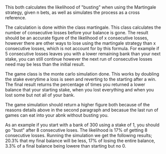 This both calculates the likelihood of "busting" when using the Martingale strategy, given n bets, as well as simulates the process as a cross reference.

The calculation is done within the class martingale. This class calculates the number of consecutive losses before your balance is gone. The result should be an accurate figure of the likelihood of x consecutive losses, however there are other ways to lose using the martingale strategy than x consecutive losses, which is not account for by this formula. For example if 5 consecutive losses leaves you with a lower remaining bank than your next stake, you can still continue however the next run of consecutive losses need may be less than the initial result. 

The game class is the monte carlo simulation done. This works by doubling the stake everytime a loss is seen and reverting to the starting after a win. The final result returns the percentage of times you returned a lower balance that your starting stake, when you lost everything and when you lost some but not all of your bank.

The game simulation should return a higher figure both because of the reasons details above in the second paragraph and becasue the last run of games can eat into your abnk without busting you. 

As an example if you start with a bank of 300 using a stake of 1, you should go "bust" after 8 consecutive loses. The likelihood is 17% of getting 8 consecutive losses. Running the simulation we get the following results; 20.3% that my final balance will be less, 17% of losing the entire balance, 3.3% of a final balance being lowere than starting but no 0.
